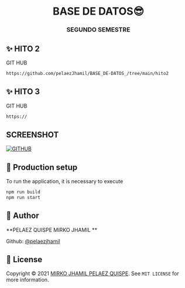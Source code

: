 <h1 align="center">BASE DE DATOS😎​</h1>
<h3 align="center">SEGUNDO SEMESTRE</h3>

## ✨ HITO 2

GIT HUB

```sh
https://github.com/pelaezJhamil/BASE_DE-DATOS_/tree/main/hito2
```

## ✨ HITO 3

GIT HUB

```sh
https://
```

## SCREENSHOT

[![GITHUB](GITHUB "GITHUB")](C:/Users/UNIFRANZ/Pictures/Screenshots/captura.png "GITHUB")

## 📖  Production setup

To run the application, it is necessary to execute

```sh
npm run build
npm run start
```

## 👤 Author

**PELAEZ QUISPE MIRKO JHAMIL **

Github: [@pelaezjhamil](https://github.com/pelaezJhamil)

## 📝 License

Copyright © 2021 [MIRKO JHAMIL PELAEZ QUISPE](https://github.com/pelaezJhamil).
See ``MIT LICENSE`` for more information.

